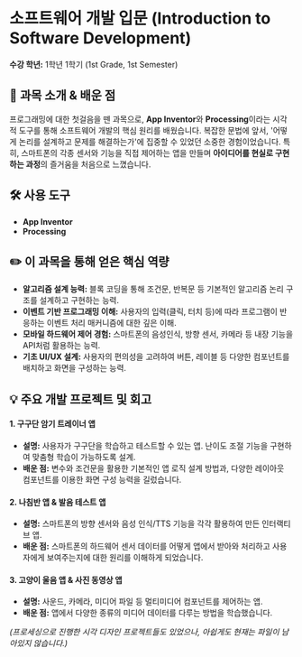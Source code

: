 # 소프트웨어 개발 입문 (Introduction to Software Development)

**수강 학년:** 1학년 1학기 (1st Grade, 1st Semester)

## 📖 과목 소개 & 배운 점

프로그래밍에 대한 첫걸음을 뗀 과목으로, **App Inventor**와 **Processing**이라는 시각적 도구를 통해 소프트웨어 개발의 핵심 원리를 배웠습니다. 복잡한 문법에 앞서, '어떻게 논리를 설계하고 문제를 해결하는가'에 집중할 수 있었던 소중한 경험이었습니다. 특히, 스마트폰의 각종 센서와 기능을 직접 제어하는 앱을 만들며 **아이디어를 현실로 구현하는 과정**의 즐거움을 처음으로 느꼈습니다.

## 🛠️ 사용 도구

-   **App Inventor**
-   **Processing**

## ✏️ 이 과목을 통해 얻은 핵심 역량

-   **알고리즘 설계 능력:** 블록 코딩을 통해 조건문, 반복문 등 기본적인 알고리즘 논리 구조를 설계하고 구현하는 능력.
-   **이벤트 기반 프로그래밍 이해:** 사용자의 입력(클릭, 터치 등)에 따라 프로그램이 반응하는 이벤트 처리 매커니즘에 대한 깊은 이해.
-   **모바일 하드웨어 제어 경험:** 스마트폰의 음성인식, 방향 센서, 카메라 등 내장 기능을 API처럼 활용하는 능력.
-   **기초 UI/UX 설계:** 사용자의 편의성을 고려하여 버튼, 레이블 등 다양한 컴포넌트를 배치하고 화면을 구성하는 능력.

## 💡 주요 개발 프로젝트 및 회고

#### 1. 구구단 암기 트레이너 앱
-   **설명:** 사용자가 구구단을 학습하고 테스트할 수 있는 앱. 난이도 조절 기능을 구현하여 맞춤형 학습이 가능하도록 설계.
-   **배운 점:** 변수와 조건문을 활용한 기본적인 앱 로직 설계 방법과, 다양한 레이아웃 컴포넌트를 이용한 화면 구성 능력을 길렀습니다.

#### 2. 나침반 앱 & 발음 테스트 앱
-   **설명:** 스마트폰의 방향 센서와 음성 인식/TTS 기능을 각각 활용하여 만든 인터랙티브 앱.
-   **배운 점:** 스마트폰의 하드웨어 센서 데이터를 어떻게 앱에서 받아와 처리하고 사용자에게 보여주는지에 대한 원리를 이해하게 되었습니다.

#### 3. 고양이 울음 앱 & 사진 동영상 앱
-   **설명:** 사운드, 카메라, 미디어 파일 등 멀티미디어 컴포넌트를 제어하는 앱.
-   **배운 점:** 앱에서 다양한 종류의 미디어 데이터를 다루는 방법을 학습했습니다.

*(프로세싱으로 진행한 시각 디자인 프로젝트들도 있었으나, 아쉽게도 현재는 파일이 남아있지 않습니다.)*
